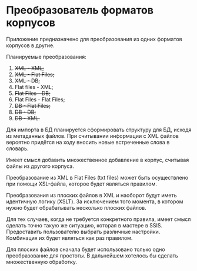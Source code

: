 # Преобразователь форматов корпусов

Приложение предназначено для преобразования из одних форматов корпусов в другие.

Планируемые преобразования:
1.  ~~XML - XML;~~
2.  ~~XML - Flat Files;~~
3.  ~~XML - DB;~~
4.  Flat files - XML;
5.  ~~Flat Files - DB;~~
6.  Flat Files - Flat Files;
7.  ~~DB - Flat Files;~~
8.  ~~DB - DB;~~
9.  ~~DB - XML.~~

Для импорта в БД планируется сформировать структуру для БД, исходя из метаданных файлов.
При считывании информации с XML файлов вероятно придётся на ходу вносить новые встреченные слова в словарь.

Имеет смысл добавить множественное добавление в корпус, считывая файлы из другого корпуса.

Преобразование из XML в Flat Files (txt files) может быть осуществлено при помощи XSL-файла, которое будет являться правилом.

Преобразования из плоских файлов в XML и наоборот будут иметь идентичную логику (XSLT). За исключением того момента, в котором нужно будет обрабатывать несколько плоских файлов.

Для тех случаев, когда не требуется конкретного правила, имеет смысл сделать точно такую же ситуацию, которая в мастере в SSIS. Предоставить пользователю выбрать различные настройки. Комбинация их будет являться как раз правилом.

Для плоских файлов сначала будет использовано только одно преобразование для простоты. В дальнейшем хотелось бы сделать множественную обработку.
